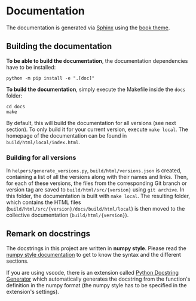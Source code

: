 # Documentation

The documentation is generated via [Sphinx](https://www.sphinx-doc.org) using
the [book theme](https://sphinx-book-theme.readthedocs.io/en/latest/).

## Building the documentation

**To be able to build the documentation**, the documentation dependencies have
to be installed:
```shell
python -m pip install -e ".[doc]"
```
**To build the documentation**, simply execute the Makefile inside the `docs`
folder:
```shell
cd docs
make
```
By default, this will build the documentation for all versions (see next
section). To only build it for your current version, execute `make local`.
The homepage of the documentation can be found in `build/html/local/index.html`.

### Building for all versions

In `helpers/generate_versions.py`, `build/html/versions.json` is created,
containing a list of all the versions along with their names and links.
Then, for each of these versions, the files from the corresponding Git branch or
version tag are saved to `build/html/src/{version}` using `git archive`.
In this folder, the documentation is built with `make local`.
The resulting folder, which contains the HTML files
(`build/html/src/{version}/docs/build/html/local`) is then moved to the
collective documentation (`build/html/{version}`).

## Remark on docstrings

The docstrings in this project are written in **numpy style**. Please read the
[numpy style
documentation](https://numpydoc.readthedocs.io/en/latest/format.html) to get to
know the syntax and the different sections.

If you are using vscode, there is an extension called [Python Docstring
Generator](https://marketplace.visualstudio.com/items?itemName=njpwerner.autodocstring)
which automatically generates the docstring from the function's definition in
the numpy format (the numpy style has to be specified in the extension's
settings).
